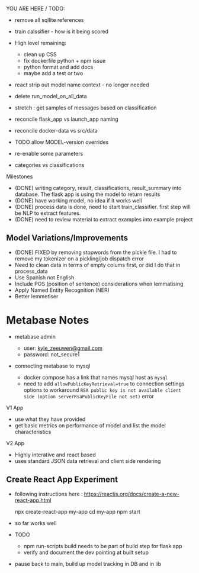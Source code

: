 YOU ARE HERE / TODO:

  * remove all sqllite references
  
  * train calssifier - how is it being scored

  * High level remaining:
    * clean up CSS
    * fix dockerfile python + npm issue
    * python format and add docs
    * maybe add a test or two  
    
  * react strip out model name context - no longer needed
  * delete run_model_on_all_data

  * stretch : get samples of messages based on classification

  * reconcile flask_app vs launch_app naming

  * reconcile docker-data vs src/data

  * TODO allow MODEL-version overrides
  
  * re-enable some parameters

  * categories vs classifications

Milestones

  * (DONE) writing category, result, classifications, result_summary into database. The flask app is using the model to return results
  * (DONE) have working model, no idea if it works well 
  * (DONE) process data is done, need to start train_classifier. first step will be NLP to extract features.
  * (DONE) need to review material to extract examples into example project

Model Variations/Improvements
---

  * (DONE) FIXED by removing stopwords from the pickle file. I had to remove my tokenizer on a pickling/job dispatch error
  * Need to clean data in terms of empty colums first, or did I do that in process_data
  * Use Spanish not English
  * Include POS (position of sentence) considerations when lemmatising
  * Apply Named Entity Recognition (NER)
  * Better lemmetiser

# Metabase Notes 

* metabase admin
  * user: kyle_zeeuwen@gmail.com
  * password: not_secure1

* connecting metabase to mysql
  * docker compose has a link that names mysql host as `mysql`
  * need to add `allowPublicKeyRetrieval=true` to connection settings options to workaround `RSA public key is not available client side (option serverRsaPublicKeyFile not set)` error  


V1 App
  * use what they have provided
  * get basic metrics on performance of model and list the model characteristics


V2 App

  * Highly interative and react based
  * uses standard JSON data retrieval and client side rendering

Create React App Experiment
---

* following instructions here : https://reactjs.org/docs/create-a-new-react-app.html


    npx create-react-app my-app
    cd my-app
    npm start 

* so far works well
* TODO
  * npm run-scripts build needs to be part of build step for flask app
  * verify and document the dev pointing at built setup
* pause back to main, build up model tracking in DB and in lib    